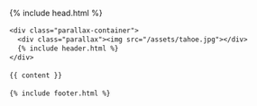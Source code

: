<!DOCTYPE html>
<html lang="{{ page.lang | default: site.lang | default: "en" }}">

  {% include head.html %}

  <body>

    <div class="parallax-container">
      <div class="parallax"><img src="/assets/tahoe.jpg"></div>
      {% include header.html %}
    </div>

    {{ content }}

    {% include footer.html %}

  </body>

  <script>
  $('.parallax').parallax();
  </script>

</html>

